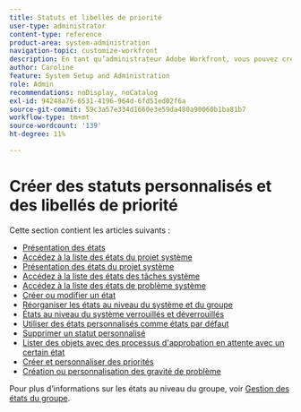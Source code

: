 ```yaml
---
title: Statuts et libellés de priorité
user-type: administrator
content-type: reference
product-area: system-administration
navigation-topic: customize-workfront
description: En tant qu’administrateur Adobe Workfront, vous pouvez créer des statuts personnalisés pour les projets, les tâches et les problèmes. Il peut s’agir d’utilisateurs sur l’ensemble du système Workfront ou de groupes ou sous-groupes spécifiques. L’état d’une tâche représente son état actuel de développement.
author: Caroline
feature: System Setup and Administration
role: Admin
recommendations: noDisplay, noCatalog
exl-id: 94248a76-6531-4196-964d-6fd51ed02f6a
source-git-commit: 59c3a57e334d1660e3e59da480a90060b1ba81b7
workflow-type: tm+mt
source-wordcount: '139'
ht-degree: 11%

---
```


# Créer des statuts personnalisés et des libellés de priorité

Cette section contient les articles suivants :

* [Présentation des états](../../../administration-and-setup/customize-workfront/creating-custom-status-and-priority-labels/statuses-overview.md)
* [Accédez à la liste des états du projet système](../../../administration-and-setup/customize-workfront/creating-custom-status-and-priority-labels/project-statuses.md)
* [Présentation des états du projet système](../../../administration-and-setup/customize-workfront/creating-custom-status-and-priority-labels/system-project-statuses.md)
* [Accédez à la liste des états des tâches système](../../../administration-and-setup/customize-workfront/creating-custom-status-and-priority-labels/task-statuses.md)
* [Accédez à la liste des états de problème système](../../../administration-and-setup/customize-workfront/creating-custom-status-and-priority-labels/issue-statuses.md)
* [Créer ou modifier un état](../../../administration-and-setup/customize-workfront/creating-custom-status-and-priority-labels/create-or-edit-a-status.md)
* [Réorganiser les états au niveau du système et du groupe](../../../administration-and-setup/customize-workfront/creating-custom-status-and-priority-labels/reorder-system-statuses.md)
* [États au niveau du système verrouillés et déverrouillés](../../../administration-and-setup/customize-workfront/creating-custom-status-and-priority-labels/lock-or-unlock-a-custom-system-level-status.md)
* [Utiliser des états personnalisés comme états par défaut](../../../administration-and-setup/customize-workfront/creating-custom-status-and-priority-labels/use-custom-statuses-as-default-statuses.md)
* [Supprimer un statut personnalisé](../../../administration-and-setup/customize-workfront/creating-custom-status-and-priority-labels/delete-a-custom-status.md)
* [ Lister des objets avec des processus d&#39;approbation en attente avec un certain état](../../../administration-and-setup/customize-workfront/creating-custom-status-and-priority-labels/list-objects-pending-approval-certain-status.md)
* [Créer et personnaliser des priorités](../../../administration-and-setup/customize-workfront/creating-custom-status-and-priority-labels/create-customize-priorities.md)
* [Création ou personnalisation des gravité de problème](../../../administration-and-setup/customize-workfront/creating-custom-status-and-priority-labels/create-customize-issue-severities.md)

Pour plus d’informations sur les états au niveau du groupe, voir [Gestion des états du groupe](../../../administration-and-setup/manage-groups/manage-group-statuses/manage-group-statuses.md).
